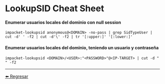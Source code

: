 # LookupSID Cheat Sheet

#### Enumerar usuarios locales del dominio con null session
```
impacket-lookupsid anonymous@<DOMAIN> -no-pass | grep SidTypeUser | cut -d' ' -f2 | cut -d'\' -f2 | tr '[:upper:]' '[:lower:]'
```

#### Enumerar usuarios locales del dominio, teniendo un usuario y contraseña
```
impacket-lookupsid <DOMAIN>/<USER>:"<PASSWORD>"@<IP-TARGET> | cut -d " " -f2
```

---

[:arrow_left: Regresar](https://github.com/m4lal0/cheatsheets)